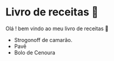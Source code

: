 # Livro de receitas :cookie:

Olá ! bem vindo ao meu livro de receitas :wave:

- Strogonoff de camarão.
- Pavê
- Bolo de Cenoura
